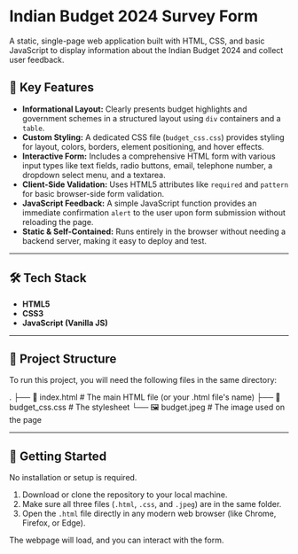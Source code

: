 # Indian Budget 2024 Survey Form

A static, single-page web application built with HTML, CSS, and basic JavaScript to display information about the Indian Budget 2024 and collect user feedback.

## 🎯 Key Features

* **Informational Layout:** Clearly presents budget highlights and government schemes in a structured layout using `div` containers and a `table`.
* **Custom Styling:** A dedicated CSS file (`budget_css.css`) provides styling for layout, colors, borders, element positioning, and hover effects.
* **Interactive Form:** Includes a comprehensive HTML form with various input types like text fields, radio buttons, email, telephone number, a dropdown select menu, and a textarea.
* **Client-Side Validation:** Uses HTML5 attributes like `required` and `pattern` for basic browser-side form validation.
* **JavaScript Feedback:** A simple JavaScript function provides an immediate confirmation `alert` to the user upon form submission without reloading the page.
* **Static & Self-Contained:** Runs entirely in the browser without needing a backend server, making it easy to deploy and test.

---

## 🛠️ Tech Stack

* **HTML5**
* **CSS3**
* **JavaScript (Vanilla JS)**

---

## 📂 Project Structure

To run this project, you will need the following files in the same directory:

.
├── 📜 index.html        # The main HTML file (or your .html file's name)
├── 🎨 budget_css.css      # The stylesheet
└── 🖼️ budget.jpeg         # The image used on the page


---

## 🚀 Getting Started

No installation or setup is required.

1.  Download or clone the repository to your local machine.
2.  Make sure all three files (`.html`, `.css`, and `.jpeg`) are in the same folder.
3.  Open the `.html` file directly in any modern web browser (like Chrome, Firefox, or Edge).

The webpage will load, and you can interact with the form.

